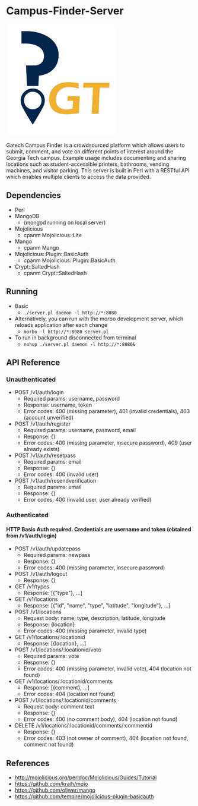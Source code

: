 # Campus-Finder-Server
<img src="logo.png" width="300">

Gatech Campus Finder is a crowdsourced platform which allows users to submit, comment, and vote on different points of interest around the Georgia Tech campus. Example usage includes documenting and sharing locations such as student-accessible printers, bathrooms, vending machines, and visitor parking. This server is built in Perl with a RESTful API which enables multiple clients to access the data provided.

## Dependencies
* Perl
* MongoDB
    * (mongod running on local server)
* Mojolicious
    * cpanm Mojolicious::Lite
* Mango
    * cpanm Mango
* Mojolicious::Plugin::BasicAuth
    * cpanm Mojolicious::Plugin::BasicAuth
* Crypt::SaltedHash
    * cpanm Crypt::SaltedHash

## Running
* Basic
    * `./server.pl daemon -l http://*:8080`
* Alternatively, you can run with the morbo development server, which reloads application after each change
    * `morbo -l http://*:8080 server.pl`
* To run in background disconnected from terminal
    * `nohup ./server.pl daemon -l http://*:8080&`

## API Reference

### Unauthenticated
* POST /v1/auth/login
    * Required params: username, password
    * Response: username, token
    * Error codes: 400 (missing parameter), 401 (invalid credentials), 403 (account unverified)
* POST /v1/auth/register
    * Required params: username, password, email
    * Response: {}
    * Error codes: 400 (missing parameter, insecure password), 409 (user already exists)
* POST /v1/auth/resetpass
    * Required params: email
    * Response: {}
    * Error codes: 400 (invalid user)
* POST /v1/auth/resendverification
    * Required params: email
    * Response: {}
    * Error codes: 400 (invalid user, user already verified)

### Authenticated
#### HTTP Basic Auth required. Credentials are username and token (obtained from /v1/auth/login)
* POST /v1/auth/updatepass
    * Required params: newpass
    * Response: {}
    * Error codes: 400 (missing parameter, insecure password)
* POST /v1/auth/logout
    * Response: {}
* GET /v1/types
    * Response: [{"type"}, ...]
* GET /v1/locations
    * Response: [{"id", "name", "type", "latitude", "longitude"}, ...]
* POST /v1/locations
    * Request body: name, type, description, latitude, longitude
    * Response: {location}
    * Error codes: 400 (missing parameter, invalid type)
* GET /v1/locations/:locationid
    * Response: [{location}, ...]
* POST /v1/locations/:locationid/vote
    * Required params: vote
    * Response: {}
    * Error codes: 400 (missing parameter, invalid vote), 404 (location not found)
* GET /v1/locations/:locationid/comments
    * Response: [{comment}, ...]
    * Error codes: 404 (location not found)
* POST /v1/locations/:locationid/comments
    * Request body: comment text
    * Response: {}
    * Error codes: 400 (no comment body), 404 (location not found)
* DELETE /v1/locations/:locationid/comments/:commentid
    * Response: {}
    * Error codes: 403 (not owner of comment), 404 (location not found, comment not found)

## References
* http://mojolicious.org/perldoc/Mojolicious/Guides/Tutorial
* https://github.com/kraih/mojo
* https://github.com/oliwer/mango
* https://github.com/tempire/mojolicious-plugin-basicauth
